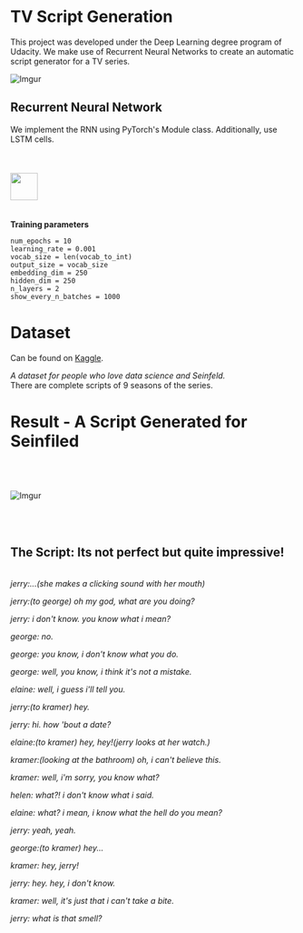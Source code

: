 # TV Script Generation

This project was developed under the Deep Learning degree program of Udacity. We make use of Recurrent Neural Networks to create an automatic script generator for a TV series. 

![Imgur](https://i.imgur.com/oFn36NB.png)

       
## Recurrent Neural Network 
We implement the RNN using PyTorch's Module class. Additionally, use LSTM cells. 
\
\
\
\
<img src="https://i.imgur.com/fzasvdH.png" width="48">
\
\
\
**Training parameters**

```
num_epochs = 10 
learning_rate = 0.001
vocab_size = len(vocab_to_int) 
output_size = vocab_size
embedding_dim = 250
hidden_dim = 250
n_layers = 2
show_every_n_batches = 1000
```


# Dataset

Can be found on [Kaggle](https://en.wikipedia.org/wiki/Seinfeld).

*A dataset for people who love data science and Seinfeld.*\
There are complete scripts of 9 seasons of the series.

# Result - A Script Generated for Seinfiled
\
\
\
![Imgur](https://i.imgur.com/YwM33ee.png)


\
\
**The Script:** Its not perfect but quite impressive!
---
\
*jerry:...(she makes a clicking sound with her mouth)*

*jerry:(to george) oh my god, what are you doing?*

*jerry: i don't know. you know what i mean?*

*george: no.*

*george: you know, i don't know what you do.*

*george: well, you know, i think it's not a mistake.*

*elaine: well, i guess i'll tell you.*

*jerry:(to kramer) hey.*

*jerry: hi. how 'bout a date?*

*elaine:(to kramer) hey, hey!(jerry looks at her watch.)*

*kramer:(looking at the bathroom) oh, i can't believe this.*

*kramer: well, i'm sorry, you know what?*

*helen: what?! i don't know what i said.*

*elaine: what? i mean, i know what the hell do you mean?*

*jerry: yeah, yeah.*

*george:(to kramer) hey...*

*kramer: hey, jerry!*

*jerry: hey. hey, i don't know.*

*kramer: well, it's just that i can't take a bite.*

*jerry: what is that smell?*